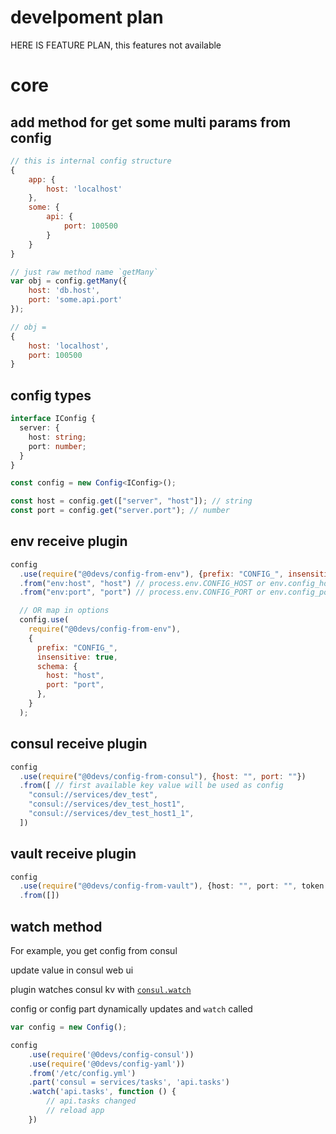 # develpoment plan

HERE IS FEATURE PLAN, this features not available

# core

## add method for get some multi params from config

```js
// this is internal config structure
{
    app: {
        host: 'localhost'
    },
    some: {
        api: {
            port: 100500
        }
    }
}

// just raw method name `getMany`
var obj = config.getMany({
    host: 'db.host',
    port: 'some.api.port'
});

// obj =
{
    host: 'localhost',
    port: 100500
}
```

## config types

```ts
interface IConfig {
  server: {
    host: string;
    port: number;
  }
}

const config = new Config<IConfig>();

const host = config.get(["server", "host"]); // string
const port = config.get("server.port"); // number
```

## env receive plugin

```js
config
  .use(require("@0devs/config-from-env"), {prefix: "CONFIG_", insensitive: true})
  .from("env:host", "host") // process.env.CONFIG_HOST or env.config_host
  .from("env:port", "port") // process.env.CONFIG_PORT or env.config_port

  // OR map in options
  config.use(
    require("@0devs/config-from-env"),
    {
      prefix: "CONFIG_",
      insensitive: true,
      schema: {
        host: "host",
        port: "port",
      },
    }
  );
```

## consul receive plugin

```js
config
  .use(require("@0devs/config-from-consul"), {host: "", port: ""})
  .from([ // first available key value will be used as config
    "consul://services/dev_test",
    "consul://services/dev_test_host1",
    "consul://services/dev_test_host1_1",
  ])

```

## vault receive plugin

```ts
config
  .use(require("@0devs/config-from-vault"), {host: "", port: "", token: ""})
  .from([])
```

## watch method

For example, you get config from consul

update value in consul web ui

plugin watches consul kv with [`consul.watch`](https://github.com/silas/node-consul#watch)

config or config part dynamically updates and `watch` called

```js
var config = new Config();

config
    .use(require('@0devs/config-consul'))
    .use(require('@0devs/config-yaml'))
    .from('/etc/config.yml')
    .part('consul = services/tasks', 'api.tasks')
    .watch('api.tasks', function () {
        // api.tasks changed
        // reload app
    })
```
